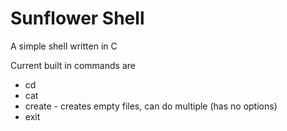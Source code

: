 # Sunflower Shell
A simple shell written in C

Current built in commands are  
- cd
- cat
- create - creates empty files, can do multiple (has no options)
- exit
